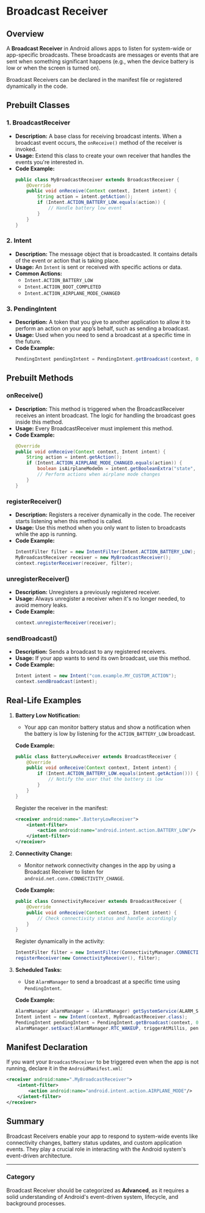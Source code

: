 # Broadcast Receiver

## Overview

A **Broadcast Receiver** in Android allows apps to listen for system-wide or app-specific broadcasts. These broadcasts are messages or events that are sent when something significant happens (e.g., when the device battery is low or when the screen is turned on).

Broadcast Receivers can be declared in the manifest file or registered dynamically in the code.

## Prebuilt Classes

### 1. **BroadcastReceiver**
- **Description:** A base class for receiving broadcast intents. When a broadcast event occurs, the `onReceive()` method of the receiver is invoked.
- **Usage:** Extend this class to create your own receiver that handles the events you're interested in.
- **Code Example:**
  ```java
  public class MyBroadcastReceiver extends BroadcastReceiver {
      @Override
      public void onReceive(Context context, Intent intent) {
          String action = intent.getAction();
          if (Intent.ACTION_BATTERY_LOW.equals(action)) {
              // Handle battery low event
          }
      }
  }
  ```

### 2. **Intent**
- **Description:** The message object that is broadcasted. It contains details of the event or action that is taking place.
- **Usage:** An `Intent` is sent or received with specific actions or data.
- **Common Actions:**
  - `Intent.ACTION_BATTERY_LOW`
  - `Intent.ACTION_BOOT_COMPLETED`
  - `Intent.ACTION_AIRPLANE_MODE_CHANGED`

### 3. **PendingIntent**
- **Description:** A token that you give to another application to allow it to perform an action on your app’s behalf, such as sending a broadcast.
- **Usage:** Used when you need to send a broadcast at a specific time in the future.
- **Code Example:**
  ```java
  PendingIntent pendingIntent = PendingIntent.getBroadcast(context, 0, intent, PendingIntent.FLAG_UPDATE_CURRENT);
  ```

## Prebuilt Methods

### **onReceive()**
- **Description:** This method is triggered when the BroadcastReceiver receives an intent broadcast. The logic for handling the broadcast goes inside this method.
- **Usage:** Every BroadcastReceiver must implement this method.
- **Code Example:**
  ```java
  @Override
  public void onReceive(Context context, Intent intent) {
      String action = intent.getAction();
      if (Intent.ACTION_AIRPLANE_MODE_CHANGED.equals(action)) {
          boolean isAirplaneModeOn = intent.getBooleanExtra("state", false);
          // Perform actions when airplane mode changes
      }
  }
  ```

### **registerReceiver()**
- **Description:** Registers a receiver dynamically in the code. The receiver starts listening when this method is called.
- **Usage:** Use this method when you only want to listen to broadcasts while the app is running.
- **Code Example:**
  ```java
  IntentFilter filter = new IntentFilter(Intent.ACTION_BATTERY_LOW);
  MyBroadcastReceiver receiver = new MyBroadcastReceiver();
  context.registerReceiver(receiver, filter);
  ```

### **unregisterReceiver()**
- **Description:** Unregisters a previously registered receiver.
- **Usage:** Always unregister a receiver when it's no longer needed, to avoid memory leaks.
- **Code Example:**
  ```java
  context.unregisterReceiver(receiver);
  ```

### **sendBroadcast()**
- **Description:** Sends a broadcast to any registered receivers.
- **Usage:** If your app wants to send its own broadcast, use this method.
- **Code Example:**
  ```java
  Intent intent = new Intent("com.example.MY_CUSTOM_ACTION");
  context.sendBroadcast(intent);
  ```

## Real-Life Examples

1. **Battery Low Notification:**
   - Your app can monitor battery status and show a notification when the battery is low by listening for the `ACTION_BATTERY_LOW` broadcast.

   **Code Example:**
   ```java
   public class BatteryLowReceiver extends BroadcastReceiver {
       @Override
       public void onReceive(Context context, Intent intent) {
           if (Intent.ACTION_BATTERY_LOW.equals(intent.getAction())) {
               // Notify the user that the battery is low
           }
       }
   }
   ```

   Register the receiver in the manifest:
   ```xml
   <receiver android:name=".BatteryLowReceiver">
       <intent-filter>
           <action android:name="android.intent.action.BATTERY_LOW"/>
       </intent-filter>
   </receiver>
   ```

2. **Connectivity Change:**
   - Monitor network connectivity changes in the app by using a Broadcast Receiver to listen for `android.net.conn.CONNECTIVITY_CHANGE`.

   **Code Example:**
   ```java
   public class ConnectivityReceiver extends BroadcastReceiver {
       @Override
       public void onReceive(Context context, Intent intent) {
           // Check connectivity status and handle accordingly
       }
   }
   ```

   Register dynamically in the activity:
   ```java
   IntentFilter filter = new IntentFilter(ConnectivityManager.CONNECTIVITY_ACTION);
   registerReceiver(new ConnectivityReceiver(), filter);
   ```

3. **Scheduled Tasks:**
   - Use `AlarmManager` to send a broadcast at a specific time using `PendingIntent`.

   **Code Example:**
   ```java
   AlarmManager alarmManager = (AlarmManager) getSystemService(ALARM_SERVICE);
   Intent intent = new Intent(context, MyBroadcastReceiver.class);
   PendingIntent pendingIntent = PendingIntent.getBroadcast(context, 0, intent, 0);
   alarmManager.setExact(AlarmManager.RTC_WAKEUP, triggerAtMillis, pendingIntent);
   ```

## Manifest Declaration

If you want your `BroadcastReceiver` to be triggered even when the app is not running, declare it in the `AndroidManifest.xml`:

```xml
<receiver android:name=".MyBroadcastReceiver">
    <intent-filter>
        <action android:name="android.intent.action.AIRPLANE_MODE"/>
    </intent-filter>
</receiver>
```

## Summary

Broadcast Receivers enable your app to respond to system-wide events like connectivity changes, battery status updates, and custom application events. They play a crucial role in interacting with the Android system's event-driven architecture.

---

### Category
Broadcast Receiver should be categorized as **Advanced**, as it requires a solid understanding of Android's event-driven system, lifecycle, and background processes.
